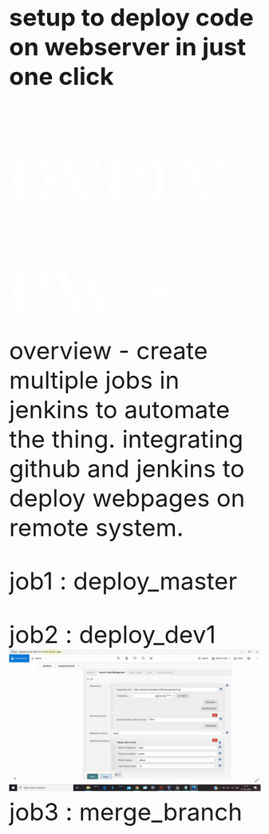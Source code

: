 <b><font size=8>setup to deploy code on webserver in just one click<font></b>

<span style="color:#fff; font-family: 'Bebas Neue'; font-size: 4em;">overview - </span>overview - 
create multiple jobs in jenkins to automate the thing.
integrating github and jenkins to deploy webpages on remote system.

job1 : deploy_master
     
       
job2 : deploy_dev1  
![image](Images/img5.jpg)
job3 : merge_branch

 
